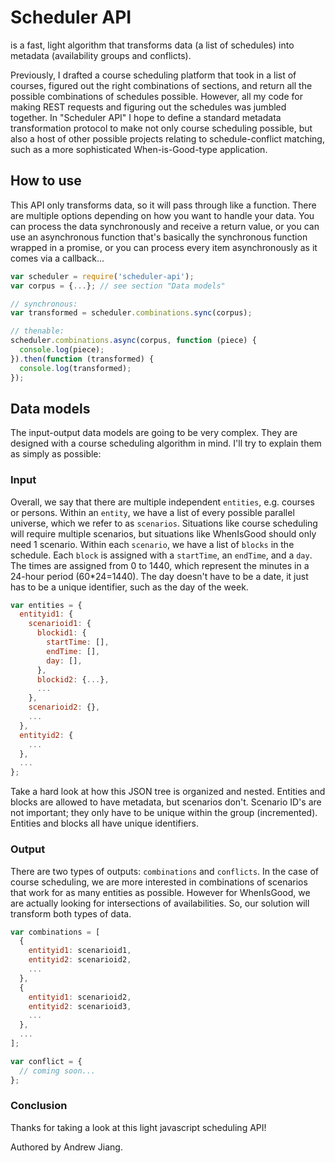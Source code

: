 # Scheduler API

is a fast, light algorithm that transforms data (a list of schedules) into metadata (availability groups and conflicts).

Previously, I drafted a course scheduling platform that took in a list of courses, figured out the right combinations of sections, and return all the possible combinations of schedules possible. However, all my code for making REST requests and figuring out the schedules was jumbled together. In "Scheduler API" I hope to define a standard metadata transformation protocol to make not only course scheduling possible, but also a host of other possible projects relating to schedule-conflict matching, such as a more sophisticated When-is-Good-type application.

## How to use

This API only transforms data, so it will pass through like a function. There are multiple options depending on how you want to handle your data. You can process the data synchronously and receive a return value, or you can use an asynchronous function that's basically the synchronous function wrapped in a promise, or you can process every item asynchronously as it comes via a callback...

```javascript
var scheduler = require('scheduler-api');
var corpus = {...}; // see section "Data models"

// synchronous:
var transformed = scheduler.combinations.sync(corpus);

// thenable:
scheduler.combinations.async(corpus, function (piece) {
  console.log(piece);
}).then(function (transformed) {
  console.log(transformed);
});
```

## Data models

The input-output data models are going to be very complex. They are designed with a course scheduling algorithm in mind. I'll try to explain them as simply as possible:

### Input

Overall, we say that there are multiple independent `entities`, e.g. courses or persons. Within an `entity`, we have a list of every possible parallel universe, which we refer to as `scenarios`. Situations like course scheduling will require multiple scenarios, but situations like WhenIsGood should only need 1 scenario. Within each `scenario`, we have a list of `blocks` in the schedule. Each `block` is assigned with a `startTime`, an `endTime`, and a `day`. The times are assigned from 0 to 1440, which represent the minutes in a 24-hour period (60*24=1440). The day doesn't have to be a date, it just has to be a unique identifier, such as the day of the week.

```javascript
var entities = {
  entityid1: {
    scenarioid1: {
      blockid1: {
        startTime: [],
        endTime: [],
        day: [],
      },
      blockid2: {...},
      ...
    },
    scenarioid2: {},
    ...
  },
  entityid2: {
    ...
  },
  ...
};
```

Take a hard look at how this JSON tree is organized and nested. Entities and blocks are allowed to have metadata, but scenarios don't. Scenario ID's are not important; they only have to be unique within the group (incremented). Entities and blocks all have unique identifiers.

### Output

There are two types of outputs: `combinations` and `conflicts`. In the case of course scheduling, we are more interested in combinations of scenarios that work for as many entities as possible. However for WhenIsGood, we are actually looking for intersections of availabilities. So, our solution will transform both types of data.

```javascript
var combinations = [
  {
    entityid1: scenarioid1,
    entityid2: scenarioid2,
    ...
  },
  {
    entityid1: scenarioid2,
    entityid2: scenarioid3,
    ...
  },
  ...
];

var conflict = {
  // coming soon...
};
```

### Conclusion

Thanks for taking a look at this light javascript scheduling API!

Authored by Andrew Jiang.
